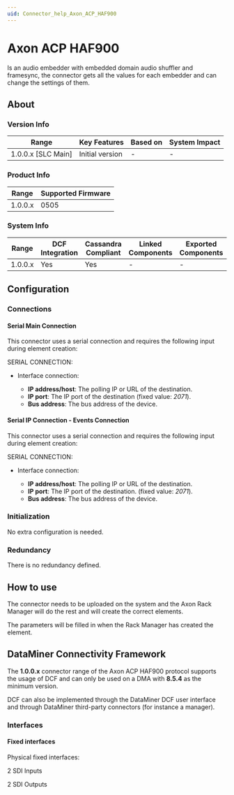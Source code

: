 ```yaml
---
uid: Connector_help_Axon_ACP_HAF900
---
```


# Axon ACP HAF900

Is an audio embedder with embedded domain audio shuffler and framesync, the connector gets all the values for each embedder and can change the settings of them.

## About

### Version Info

| Range                | Key Features     | Based on     | System Impact     |
|----------------------|------------------|--------------|-------------------|
| 1.0.0.x [SLC Main]   | Initial version  | -            | -                 |

### Product Info

| Range     | Supported Firmware     |
|-----------|------------------------|
| 1.0.0.x   | 0505                   |

### System Info

| Range     | DCF Integration     | Cassandra Compliant     | Linked Components     | Exported Components     |
|-----------|---------------------|-------------------------|-----------------------|-------------------------|
| 1.0.0.x   | Yes                 | Yes                     | -                     | -                       |

## Configuration

### Connections

#### Serial Main Connection

This connector uses a serial connection and requires the following input during element creation:

SERIAL CONNECTION:

- Interface connection:

  - **IP address/host**: The polling IP or URL of the destination.
  - **IP port**: The IP port of the destination (fixed value: *2071*).
  - **Bus address**: The bus address of the device.

#### Serial IP Connection - Events Connection

This connector uses a serial connection and requires the following input during element creation:

SERIAL CONNECTION:

- Interface connection:

  - **IP address/host**: The polling IP or URL of the destination.
  - **IP port**: The IP port of the destination. (fixed value: *2071*).
  - **Bus address**: The bus address of the device.

### Initialization

No extra configuration is needed.

### Redundancy

There is no redundancy defined.

## How to use

The connector needs to be uploaded on the system and the Axon Rack Manager will do the rest and will create the correct elements.

The parameters will be filled in when the Rack Manager has created the element.

## DataMiner Connectivity Framework

The **1.0.0.x** connector range of the Axon ACP HAF900 protocol supports the usage of DCF and can only be used on a DMA with **8.5.4** as the minimum version.

DCF can also be implemented through the DataMiner DCF user interface and through DataMiner third-party connectors (for instance a manager).

### Interfaces

#### Fixed interfaces



Physical fixed interfaces:

2 SDI Inputs

2 SDI Outputs
